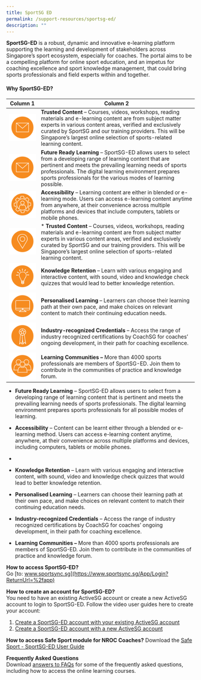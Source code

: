 ```yaml
---
title: SportSG ED
permalink: /support-resources/sportsg-ed/
description: ""
---
```

**SportSG-ED** is a robust, dynamic and innovative e-learning platform supporting the learning and development of stakeholders across Singapore’s sport ecosystem, especially for coaches. The portal aims to be a compelling platform for online sport education, and an impetus for coaching excellence and sport knowledge management, that could bring sports professionals and field experts within and together.

#### **Why SportSG-ED?**

| Column 1 | Column 2 | 
| -------- | -------- | 
| ![](/images/Support/Sport%20Ed/img1.png)     | **Trusted Content** – Courses, videos, workshops, reading materials and e-learning content are from subject matter experts in various content areas, verified and exclusively curated by SportSG and our training providers. This will be Singapore’s largest online selection of sports-related learning content.     | 
| ![](/images/Support/Sport%20Ed/img1.png)     |**Future Ready Learning** – SportSG-ED allows users to select from a developing range of learning content that are pertinent and meets the prevailing learning needs of sports professionals. The digital learning environment prepares sports professionals for the various modes of learning possible. | 
| ![](/images/Support/Sport%20Ed/img2.png)     | **Accessibility** – Learning content are either in blended or e-learning mode. Users can access e-learning content anytime from anywhere, at their convenience across multiple platforms and devices that include computers, tablets or mobile phones. | 
| ![](/images/Support/Sport%20Ed/img3.png)     | * **Trusted Content** – Courses, videos, workshops, reading materials and e-learning content are from subject matter experts in various content areas, verified and exclusively curated by SportSG and our training providers. This will be Singapore’s largest online selection of sports-related learning content.     |
| ![](/images/Support/Sport%20Ed/img4.png)     |**Knowledge Retention** – Learn with various engaging and interactive content, with sound, video and knowledge check quizzes that would lead to better knowledge retention. | 
| ![](/images/Support/Sport%20Ed/img5.png)     |**Personalised Learning** – Learners can choose their learning path at their own pace, and make choices on relevant content to match their continuing education needs. | 
| ![](/images/Support/Sport%20Ed/img6.png)     |**Industry-recognized Credentials** – Access the range of industry recognized certifications by CoachSG for coaches’ ongoing development, in their path for coaching excellence.| 
| ![](/images/Support/Sport%20Ed/img7.png)     |**Learning Communities –** More than 4000 sports professionals are members of SportSG-ED. Join them to contribute in the communities of practice and knowledge forum.| 


* **Future Ready Learning** – SportSG-ED allows users to select from a developing range of learning content that is pertinent and meets the prevailing learning needs of sports professionals. The digital learning environment prepares sports professionals for all possible modes of learning.

* **Accessibility** – Content can be learnt either through a blended or e-learning method. Users can access e-learning content anytime, anywhere, at their convenience across multiple platforms and devices, including computers, tablets or mobile phones.
* 
* **Knowledge Retention** – Learn with various engaging and interactive content, with sound, video and knowledge check quizzes that would lead to better knowledge retention.
* **Personalised Learning** – Learners can choose their learning path at their own pace, and make choices on relevant content to match their continuing education needs.
* **Industry-recognized Credentials** – Access the range of industry recognized certifications by CoachSG for coaches’ ongoing development, in their path for coaching excellence.
* **Learning Communities –** More than 4000 sports professionals are members of SportSG-ED. Join them to contribute in the communities of practice and knowledge forum.

**How to access SportSG-ED?**
<br>Go [to: www.sportsync.sg](https://www.sportsync.sg/App/Login?ReturnUrl=%2fapp)

**How to create an account for SportSG-ED?**
<br>
You need to have an existing ActiveSG account or create a new ActiveSG account to login to SportSG-ED. Follow the video user guides here to create your account:  

1. [Create a SportSG-ED account with your existing ActiveSG account](https://youtu.be/VDCeOSPZ2-E)
2. [Create a SportSG-ED account with a new ActiveSG account](https://youtu.be/QxOGlmJd8BA)

**How to access Safe Sport module for NROC Coaches?**
Download the [Safe Sport - SportSG-ED User Guide](/files/Support/SportSG%20ED/Safe%20Sport%20-%20SportSG-ED%20User%20Guide.pdf)

**Frequently Asked Questions**
<br>
Download [answers to FAQs](/files/Support/SportSG%20ED/SportSG-ED_FAQs.pdf) for some of the frequently asked questions, including how to access the online learning courses.